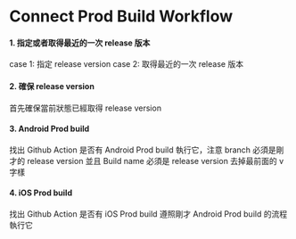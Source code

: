 # Connect Prod Build Workflow

#### 1. 指定或者取得最近的一次 release 版本
case 1: 指定 release version
case 2: 取得最近的一次 release 版本

#### 2. 確保 release version
首先確保當前狀態已經取得 release version

#### 3. Android Prod build
找出 Github Action 是否有  Android Prod build
執行它，注意 branch 必須是剛才的 release version
並且 Build name 必須是 release version 去掉最前面的 v 字樣

#### 4. iOS Prod build
找出 Github Action 是否有  iOS Prod build
遵照剛才 Android Prod build 的流程執行它